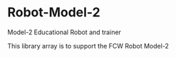 # Robot-Model-2
Model-2 Educational Robot and trainer

This library array is to support the FCW Robot Model-2


